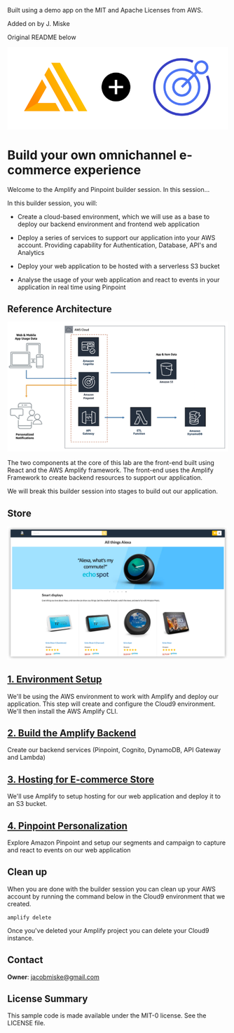 Built using a demo app on the MIT and Apache Licenses from AWS.

Added on by J. Miske

Original README below 

![logo](.images/amplify-plus-pinpoint.png)

# Build your own omnichannel e-commerce experience

Welcome to the Amplify and Pinpoint builder session.  In this session...

In this builder session, you will:

- Create a cloud-based environment, which we will use as a base to deploy our backend environment and frontend web application

- Deploy a series of services to support our application into your AWS account.  Providing capability for Authentication, Database, API's and Analytics

- Deploy your web application to be hosted with a serverless S3 bucket

- Analyse the usage of your web application and react to events in your application in real time using Pinpoint

## Reference Architecture
![architecture](.images/architecture.png)

The two components at the core of this lab are the front-end built using React and the AWS Amplify framework.  The front-end uses the Amplify Framework to create backend resources to support our application.

We will break this builder session into stages to build out our application.

## Store
![store](.images/store-demo.png)

## [1. Environment Setup](documentation/setup/)
We'll be using the AWS environment to work with Amplify and deploy our application.  This step will create and configure the Cloud9 environment.  We'll then install the AWS Amplify CLI.

## [2. Build the Amplify Backend](documentation/backend/)
Create our backend services (Pinpoint, Cognito, DynamoDB, API Gateway and Lambda)

## [3. Hosting for E-commerce Store](documentation/hosting/)
We'll use Amplify to setup hosting for our web application and deploy it to an S3 bucket.

## [4. Pinpoint Personalization](documentation/pinpoint/)
Explore Amazon Pinpoint and setup our segments and campaign to capture and react to events on our web application

<!-- ## [Homework: Integrate Personalize for Recommendations](documentation/personalize)
If you have extra time lets explore how we can integrate Amazon Personalize to provide predicitve user engagement -->

## Clean up
When you are done with the builder session you can clean up your AWS account by running the command below in the Cloud9 environment that we created.

```Shell
amplify delete
```

Once you've deleted your Amplify project you can delete your Cloud9 instance.

## Contact

**Owner**: jacobmiske@gmail.com

## License Summary

This sample code is made available under the MIT-0 license. See the LICENSE file.